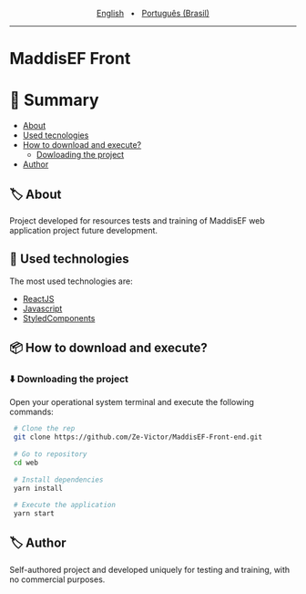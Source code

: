  
<p align="center">
 <a href="https://github.com/Ze-Victor/MaddisEF-Front-end/blob/master/README-en.md">English</a>&nbsp;&nbsp;&nbsp;•&nbsp;&nbsp;
 <a href="https://github.com/Ze-Victor/MaddisEF-Front-end/blob/master/README.md">Português (Brasil)</a>
</p>
<hr>
 
# MaddisEF Front
 
# 🔖 Summary
 
- [About](#%EF%B8%8F-about)
- [Used tecnologies](#-used-technologies)
- [How to download and execute?](#-how-to-download-and-execute)
  - [Dowloading the project](#%EF%B8%8F-downloading-the-project)
- [Author](#%EF%B8%8F-author)
 
## 🏷️ About
 
Project developed for resources tests and training of MaddisEF web application project future development.
 
## 🚀 Used technologies
 
The most used technologies are:
 
- [ReactJS](https://pt-br.reactjs.org/)
- [Javascript](https://developer.mozilla.org/pt-BR/docs/Web/JavaScript)
- [StyledComponents](https://styled-components.com/)
 
## 📦 How to download and execute?
 
### ⬇️ Downloading the project
 
Open your operational system terminal and execute the following commands:
 
```bash
 # Clone the rep
 git clone https://github.com/Ze-Victor/MaddisEF-Front-end.git
 
 # Go to repository
 cd web
 
 # Install dependencies
 yarn install
 
 # Execute the application
 yarn start
```
 
## 🏷️ Author
 
Self-authored project and developed uniquely for testing and training, with no commercial purposes.
 
